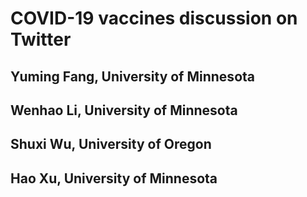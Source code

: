 # COVID-19 vaccines discussion on Twitter 
## Yuming Fang, University of Minnesota
## Wenhao Li, University of Minnesota
## Shuxi Wu, University of Oregon
## Hao Xu, University of Minnesota


